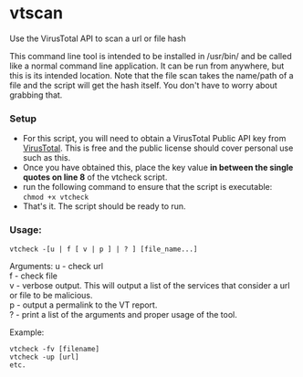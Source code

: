 vtscan
======

Use the VirusTotal API to scan a url or file hash

This command line tool is intended to be installed in /usr/bin/ and be called like a normal command line application. It can be run from anywhere, but this is its intended location.
Note that the file scan takes the name/path of a file and the script will get the hash itself. You don't have to worry about grabbing that. 

### Setup
 - For this script, you will need to obtain a VirusTotal Public API key from [VirusTotal](http://virustotal.com). This is free and the public license should cover personal use such as this.  
 - Once you have obtained this, place the key value **in between the single quotes on line 8** of the vtcheck script.  
 - run the following command to ensure that the script is executable:    
```chmod +x vtcheck```  
 - That's it. The script should be ready to run.  

### Usage:
```vtcheck -[u | f [ v | p ] | ? ] [file_name...]```

Arguments:
u - check url  
f - check file  
v - verbose output. This will output a list of the services that consider a url or file to be malicious.  
p - output a permalink to the VT report.  
? - print a list of the arguments and proper usage of the tool.

Example:
```
vtcheck -fv [filename]
vtcheck -up [url]
etc.

```

